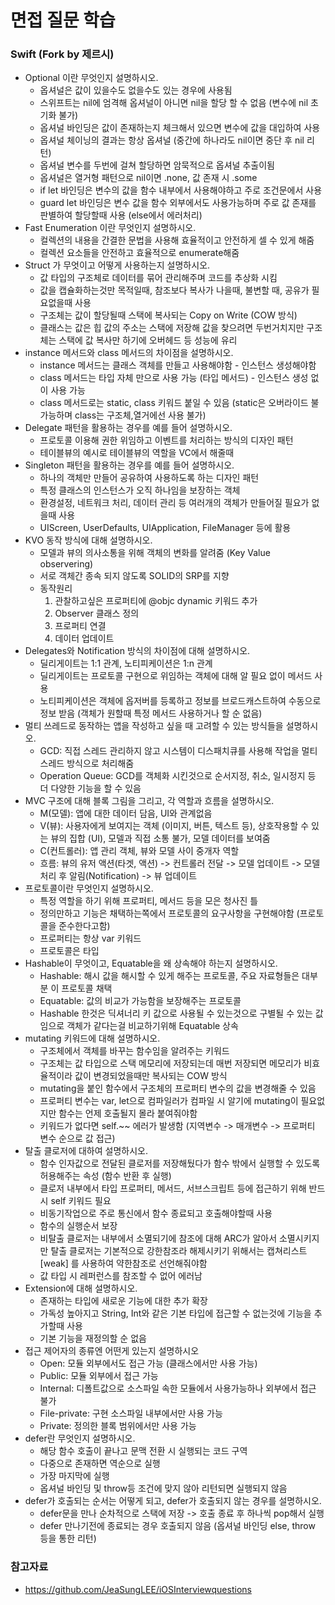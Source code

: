 # 면접 질문 학습

### Swift (Fork by 제르시)
  - Optional 이란 무엇인지 설명하시오.
    - 옵셔널은 값이 있을수도 없을수도 있는 경우에 사용됨
    - 스위프트는 nil에 엄격해 옵셔널이 아니면 nil을 할당 할 수 없음 (변수에 nil 초기화 불가)
    - 옵셔널 바인딩은 값이 존재하는지 체크해서 있으면 변수에 값을 대입하여 사용
    - 옵셔널 체이닝의 결과는 항상 옵셔널 (중간에 하나라도 nil이면 중단 후 nil 리턴)
    - 옵셔널 변수를 두번에 걸쳐 할당하면 암묵적으로 옵셔널 추출이됨
    - 옵셔널은 열거형 패턴으로 nil이면 .none, 값 존재 시 .some
    - if let 바인딩은 변수의 값을 함수 내부에서 사용해야하고 주로 조건문에서 사용
    - guard let 바인딩은 변수 값을 함수 외부에서도 사용가능하며 주로 값 존재를 판별하여 할당할때 사용 (else에서 에러처리)
- Fast Enumeration 이란 무엇인지 설명하시오.
  - 컬렉션의 내용을 간결한 문법을 사용해 효율적이고 안전하게 셀 수 있게 해줌
  - 컬렉션 요소들을 안전하고 효율적으로 enumerate해줌
- Struct 가 무엇이고 어떻게 사용하는지 설명하시오.
  - 값 타입의 구조체로 데이터를 묶어 관리해주며 코드를 추상화 시킴
  - 값을 캡슐화하는것만 목적일때, 참조보다 복사가 나을때, 불변할 때, 공유가 필요없을때 사용
  - 구조체는 값이 할당될때 스택에 복사되는 Copy on Write (COW 방식)
  - 클래스는 값은 힙 값의 주소는 스택에 저장해 값을 찾으려면 두번거치지만 구조체는 스택에 값 복사만 하기에 오버헤드 등 성능에 유리
- instance 메서드와 class 메서드의 차이점을 설명하시오.
  - instance 메서드는 클래스 객체를 만들고 사용해야함 - 인스턴스 생성해야함
  - class 메서드는 타입 자체 만으로 사용 가능 (타입 메서드) - 인스턴스 생성 없이 사용 가능
  - class 메서드로는 static, class 키워드 붙일 수 있음 (static은 오버라이드 불가능하며 class는 구조체,열거에선 사용 불가)
- Delegate 패턴을 활용하는 경우를 예를 들어 설명하시오.
  - 프로토콜 이용해 권한 위임하고 이벤트를 처리하는 방식의 디자인 패턴
  - 테이블뷰의 예시로 테이블뷰의 역할을 VC에서 해줄때
- Singleton 패턴을 활용하는 경우를 예를 들어 설명하시오.
  - 하나의 객체만 만들어 공유하여 사용하도록 하는 디자인 패턴
  - 특정 클래스의 인스턴스가 오직 하나임을 보장하는 객체
  - 환경설정, 네트워크 처리, 데이터 관리 등 여러개의 객체가 만들어질 필요가 없을때 사용
  - UIScreen, UserDefaults, UIApplication, FileManager 등에 활용
- KVO 동작 방식에 대해 설명하시오.
  - 모델과 뷰의 의사소통을 위해 객체의 변화를 알려줌 (Key Value observering)
  - 서로 객체간 종속 되지 않도록 SOLID의 SRP를 지향
  - 동작원리
    1) 관찰하고싶은 프로퍼티에 @objc dynamic 키워드 추가
    2) Observer 클래스 정의
    3) 프로퍼티 연결
    4) 데이터 업데이트
- Delegates와 Notification 방식의 차이점에 대해 설명하시오.
  - 딜리게이트는 1:1 관계, 노티피케이션은 1:n 관계
  - 딜리게이트는 프로토콜 구현으로 위임하는 객체에 대해 알 필요 없이 메서드 사용
  - 노티피케이션은 객체에 옵저버를 등록하고 정보를 브로드캐스트하여 수동으로 정보 받음 (객체가 원할때 특정 메서드 사용하거나 할 순 없음)
- 멀티 쓰레드로 동작하는 앱을 작성하고 싶을 때 고려할 수 있는 방식들을 설명하시오.
  - GCD: 직접 스레드 관리하지 않고 시스템이 디스패치큐를 사용해 작업을 멀티 스레드 방식으로 처리해줌
  - Operation Queue: GCD를 객체화 시킨것으로 순서지정, 취소, 일시정지 등 더 다양한 기능을 할 수 있음
- MVC 구조에 대해 블록 그림을 그리고, 각 역할과 흐름을 설명하시오.
  - M(모델): 앱에 대한 데이터 담음, UI와 관계없음
  - V(뷰): 사용자에게 보여지는 객체 (이미지, 버튼, 텍스트 등), 상호작용할 수 있는 뷰의 집합 (UI), 모델과 직접 소통 불가, 모델 데이터를 보여줌
  - C(컨트롤러): 앱 관리 객체, 뷰와 모델 사이 중개자 역할
  - 흐름: 뷰의 유저 액션(타겟, 액션) -> 컨트롤러 전달 -> 모델 업데이트 ->  모델 처리 후 알림(Notification) -> 뷰 업데이트
- 프로토콜이란 무엇인지 설명하시오.
  - 특정 역할을 하기 위해 프로퍼티, 메서드 등을 모은 청사진 틀
  - 정의만하고 기능은 채택하는쪽에서 프로토콜의 요구사항을 구현해야함 (프로토콜을 준수한다고함)
  - 프로퍼티는 항상 var 키워드
  - 프로토콜은 타입
- Hashable이 무엇이고, Equatable을 왜 상속해야 하는지 설명하시오.
  - Hashable: 해시 값을 해시할 수 있게 해주는 프로토콜, 주요 자료형들은 대부분 이 프로토콜 채택
  - Equatable: 값의 비교가 가능함을 보장해주는 프로토콜
  - Hashable 한것은 딕셔너리 키 값으로 사용될 수 있는것으로 구별될 수 있는 값임으로 객체가 같다는걸 비교하기위해 Equatable 상속
- mutating 키워드에 대해 설명하시오.
  - 구조체에서 객체를 바꾸는 함수임을 알려주는 키워드
  - 구조체는 값 타입으로 스택 메모리에 저장되는데 매번 저장되면 메모리가 비효율적이라 값이 변경되었을때만 복사되는 COW 방식
  - mutating을 붙인 함수에서 구조체의 프로퍼티 변수의 값을 변경해줄 수 있음
  - 프로퍼티 변수는 var, let으로 컴파일러가 컴파일 시 알기에 mutating이 필요없지만 함수는 언제 호출될지 몰라 붙여줘야함
  - 키워드가 없다면 self.~~ 에러가 발생함 (지역변수 -> 매개변수 -> 프로퍼티 변수 순으로 값 접근)
- 탈출 클로저에 대하여 설명하시오.
  - 함수 인자값으로 전달된 클로저를 저장해뒀다가 함수 밖에서 실행할 수 있도록 허용해주는 속성 (함수 반환 후 실행)
  - 클로저 내부에서 타입 프로퍼티, 메서드, 서브스크립트 등에 접근하기 위해 반드시 self 키워드 필요
  - 비동기작업으로 주로 통신에서 함수 종료되고 호출해야할때 사용
  - 함수의 실행순서 보장
  - 비탈출 클로저는 내부에서 소멸되기에 참조에 대해 ARC가 알아서 소멸시키지만 탈출 클로저는 기본적으로 강한참조라 해제시키기 위해서는 캡쳐리스트 [weak] 를 사용하여 약한참조로 선언해줘야함
  - 값 타입 시 레퍼런스를 참조할 수 없어 에러남
- Extension에 대해 설명하시오.
  - 존재하는 타입에 새로운 기능에 대한 추가 확장
  - 가독성 높아지고 String, Int와 같은 기본 타입에 접근할 수 없는것에 기능을 추가할때 사용
  - 기본 기능을 재정의할 순 없음
- 접근 제어자의 종류엔 어떤게 있는지 설명하시오
  - Open: 모듈 외부에서도 접근 가능 (클래스에서만 사용 가능)
  - Public: 모듈 외부에서 접근 가능
  - Internal: 디폴트값으로 소스파일 속한 모듈에서 사용가능하나 외부에서 접근 불가
  - File-private: 구현 소스파일 내부에서만 사용 가능
  - Private: 정의한 블록 범위에서만 사용 가능
- defer란 무엇인지 설명하시오.
  - 해당 함수 호출이 끝나고 문맥 전환 시 실행되는 코드 구역
  - 다중으로 존재하면 역순으로 실행
  - 가장 마지막에 실행
  - 옵셔널 바인딩 및 throw등 조건에 맞지 않아 리턴되면 실행되지 않음
- defer가 호출되는 순서는 어떻게 되고, defer가 호출되지 않는 경우를 설명하시오.
  - defer문을 만나 순차적으로 스택에 저장 -> 호출 종료 후 하나씩 pop해서 실행
  - defer 만나기전에 종료되는 경우 호출되지 않음 (옵셔널 바인딩 else, throw 등을 통한 리턴)
    

### 참고자료
  - https://github.com/JeaSungLEE/iOSInterviewquestions